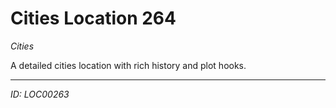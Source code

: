 # Cities Location 264

*Cities*

A detailed cities location with rich history and plot hooks.

---
*ID: LOC00263*